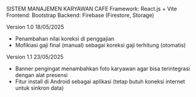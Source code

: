 SISTEM MANAJEMEN KARYAWAN CAFE
Framework: React.js + Vite
Frontend: Bootstrap
Backend: Firebase (Firestore, Storage)

Version 1.0 18/05/2025
  - Penambahan nilai koreksi di penggajian
  - Mofikiasi gaji final (manual) sebagai koreksi gaji terhitung (otomatis)

Version 1.1 23/05/2025
  - Banner pengingat menambahkan foto karyawan agar bisa terintegrasi dengan alat presensi
  - Fitur install di Android sebagai aplikasi (tetap butuh koneksi internet untuk sinkron data)
